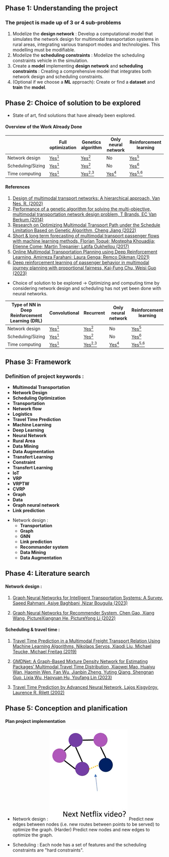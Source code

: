 ## Phase 1: Understanding the project

### The project is made up of 3 or 4 sub-problems

1. Modelize the **design network** : Develop a computational model that simulates the network design for multimodal transportation systems in rural areas, integrating various transport modes and technologies. This modelling must be modifiable.
2. Modelize the **scheduling constraints** : Modelize the scheduling constraints vehicle in the simulation.
3. Create a **model** implementing **design network** and **scheduling constraints** : Creating a comprehensive model that integrates both network design and scheduling constraints.
4. (Optional if we choose a **ML** approach): Create or find a **dataset** and **train** the **model**.


## Phase 2: Choice of solution to be explored
* State of art, find solutions that have already been explored.

#### Overview of the Work Already Done

|                   | Full optimization | Genetics algorithm | Only neural network | Reinforcement learning |
|-------------------|-------------------|--------------------|----------------|------------------------|
| Network design    | [Yes<sup>1</sup>](#1) | [Yes<sup>2</sup>](#2) | No | [Yes<sup>5</sup>](#5) |
| Scheduling/Sizing | [Yes<sup>1</sup>](#1) | [Yes<sup>2</sup>](#3) | No | [Yes<sup>6</sup>](#6) |
| Time computing    | [Yes<sup>1</sup>](#1) | [Yes<sup>2,3</sup>](#2) | [Yes<sup>4</sup>](#4) | [Yes<sup>5,6</sup>](#5) |

#### References
1. [Design of multimodal transport networks: A hierarchical approach, Van Nes, R. (2002)](https://citeseerx.ist.psu.edu/document?repid=rep1&type=pdf&doi=9a60449caa1b9548f7a0c0bd71986449d85fa473)
2. [Performance of a genetic algorithm for solving the multi-objective, multimodal transportation network design problem, T Brands, EC Van Berkum (2014)](https://www.researchgate.net/profile/Ties-Brands/publication/287579094_Performance_of_a_Genetic_Algorithm_for_Solving_the_Multi-Objective_Multimodal_Transportation_Network_Design_Problem/links/567aa24108ae051f9addcfe4/Performance-of-a-Genetic-Algorithm-for-Solving-the-Multi-Objective-Multimodal-Transportation-Network-Design-Problem.pdf)
3. [Research on Optimizing Multimodal Transport Path under the Schedule Limitation Based on Genetic Algorithm, Cheng Jiang (2022)](https://iopscience.iop.org/article/10.1088/1742-6596/2258/1/012014/pdf)
4. [Short & long term forecasting of multimodal transport passenger flows with machine learning methods, Florian Toqué; Mostepha Khouadjia; Etienne Come; Martin Trepanier; Latifa Oukhellou (2017)](https://ieeexplore.ieee.org/abstract/document/8317939)
5. [Online Multimodal Transportation Planning using Deep Reinforcement Learning, Amirreza Farahani; Laura Genga; Remco Dijkman (2021)](https://ieeexplore.ieee.org/abstract/document/9658943)
6. [Deep reinforcement learning of passenger behavior in multimodal journey planning with proportional fairness, Kai-Fung Chu, Weisi Guo (2023)](https://link.springer.com/article/10.1007/s00521-023-08733-4)

* Choice of solution to be explored
&rarr; Optimizing and computing time by considering network design and scheduling has not yet been done with neural networks.

|Type of NN in Deep Reinforcement Learning (DRL)| Convolutional | Recurrent | Only neural network | Reinforcement learning |
|-------------------|-------------------|--------------------|----------------|------------------------|
| Network design    | [Yes<sup>1</sup>](#1) | [Yes<sup>2</sup>](#2) | No | [Yes<sup>5</sup>](#5) |
| Scheduling/Sizing | [Yes<sup>1</sup>](#1) | [Yes<sup>2</sup>](#3) | No | [Yes<sup>6</sup>](#6) |
| Time computing    | [Yes<sup>1</sup>](#1) | [Yes<sup>2,3</sup>](#2) | [Yes<sup>4</sup>](#4) | [Yes<sup>5,6</sup>](#5) |


## Phase 3: Framework

### Definition of project keywords : 

- **Multimodal Transportation**
- **Network Design**
- **Scheduling Optimization**
- **Transportation**
- **Network flow**
- **Logistics**
- **Travel Time Prediction**
- **Machine Learning**
- **Deep Learning**
- **Neural Network**
- **Rural Area**
- **Data Mining**
- **Data Augmentation**
- **Transfert Learning**
- **Constraint**
- **Transfert Learning**
- **IoT**
- **VRP**
- **VRPTW**
- **CVRP**
- **Graph**
- **Data**
- **Graph neural network**
- **Link prediction**

* Network design :
    - **Transportation**
    - **Graph**
    - **GNN**
    - **Link prediction**
    - **Recommander system**
    - **Data Mining**
    - **Data Augmentation**

## Phase 4: Literature search

#### Network design :

1. [Graph Neural Networks for Intelligent Transportation Systems: A Survey, Saeed Rahmani ,Asiye Baghbani ,Nizar Bouguila (2023)](https://ieeexplore.ieee.org/stamp/stamp.jsp?tp=&arnumber=10077454)

2. [Graph Neural Networks for Recommender System, Chen Gao, Xiang Wang, PictureXiangnan He, PictureYong Li (2022)](https://dl.acm.org/doi/pdf/10.1145/3488560.3501396)

#### Scheduling & travel time :

1. [Travel Time Prediction in a Multimodal Freight Transport Relation Using Machine Learning Algorithms, Nikolaos Servos, Xiaodi Liu, Michael Teucke, Michael Freitag (2019)](https://www.mdpi.com/2305-6290/4/1/1)

2. [GMDNet: A Graph-Based Mixture Density Network for Estimating Packages’ Multimodal Travel Time Distribution, Xiaowei Mao, Huaiyu Wan, Haomin Wen, Fan Wu, Jianbin Zheng, Yuting Qiang, Shengnan Guo, Lixia Wu, Haoyuan Hu, Youfang Lin (2023)](https://ojs.aaai.org/index.php/AAAI/article/view/25578)

3.  [Travel Time Prediction by Advanced Neural Network, Lajos Kisgyörgy, Laurence R. Rilett (2002)](https://pp.bme.hu/ci/article/view/617)


## Phase 5: Conception and planification

#### Plan project implementation

* Network design : 
![Edge prediction example](https://github.com/JonasBlx/transport_system_control/blob/main/figures/from%20Understanding%20Graph%20Neural%20Networks%20Part1%20by%20DeepFindr.png)
Predict new edges between nodes (i.e. new routes between points to be served) to optimize the graph.
(Harder) Predict new nodes and new edges to optimize the graph.

* Scheduling :
Each node has a set of features and the scheduling constraints are "hard constraints".